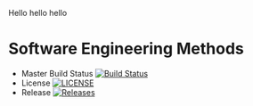 Hello hello hello 

# Software Engineering Methods

- Master Build Status [![Build Status](https://travis-ci.com/lewisstevenmackenzie/sem.svg?branch=main)](https://travis-ci.com/lewisstevenmackenzie/sem)
- License [![LICENSE](https://img.shields.io/github/license/<github-username>/sem.svg?style=flat-square)](https://github.com/lewisstevenmackenzie/sem/blob/master/LICENSE)
- Release [![Releases](https://img.shields.io/github/release/<github-username>/sem/all.svg?style=flat-square)](https://github.com/lewisstevenmackenzie/sem/releases)